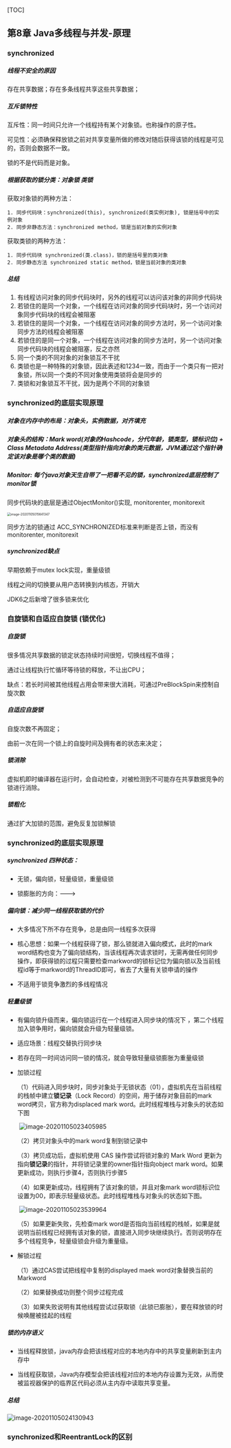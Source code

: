 [TOC]

## 第8章 Java多线程与并发-原理

### synchronized

##### 线程不安全的原因

存在共享数据；存在多条线程共享这些共享数据；

##### 互斥锁特性

互斥性：同一时间只允许一个线程持有某个对象锁。也称操作的原子性。

可见性：必须确保释放锁之前对共享变量所做的修改对随后获得该锁的线程是可见的，否则会数据不一致。

锁的不是代码而是对象。

##### 根据获取的锁分类：对象锁 类锁

获取对象锁的两种方法：

	1. 同步代码块：synchronized(this), synchronized(类实例对象), 锁是括号中的实例对象
 	2. 同步非静态方法：synchronized method，锁是当前对象的实例对象

获取类锁的两种方法：

	1. 同步代码块 synchronized(类.class)，锁的是括号里的类对象
 	2. 同步静态方法 synchronized static method，锁是当前对象的类对象

##### 总结

1. 有线程访问对象的同步代码块时，另外的线程可以访问该对象的非同步代码块
2. 若锁住的是同一个对象，一个线程在访问对象的同步代码块时，另一个访问对象同步代码块的线程会被阻塞
3. 若锁住的是同一个对象，一个线程在访问对象的同步方法时，另一个访问对象同步方法的线程会被阻塞
4. 若锁住的是同一个对象，一个线程在访问对象的同步方法时，另一个访问对象同步代码块的线程会被阻塞，反之亦然
5. 同一个类的不同对象的对象锁互不干扰
6. 类锁也是一种特殊的对象锁，因此表述和1234一致，而由于一个类只有一把对象锁，所以同一个类的不同对象使用类锁将会是同步的
7. 类锁和对象锁互不干扰，因为是两个不同的对象锁

### synchronized的底层实现原理

##### 对象在内存中的布局：对象头，实例数据，对齐填充

##### 对象头的结构：Mark word(对象的Hashcode，分代年龄，锁类型，锁标识位) + Class Metadata Address(类型指针指向对象的类元数据，JVM通过这个指针确定该对象是哪个类的数据)

##### Monitor: 每个java对象天生自带了一把看不见的锁，synchronized底层控制了monitor锁

同步代码块的底层是通过ObjectMonitor()实现, monitorenter, monitorexit

<img src="public/8.Java多线程与并发-原理/image-20201105015641347.png" alt="image-20201105015641347" style="zoom:50%;" />

同步方法的锁通过 ACC_SYNCHRONIZED标准来判断是否上锁，而没有monitorenter, monitorexit

##### synchronized缺点

早期依赖于mutex lock实现，重量级锁

线程之间的切换要从用户态转换到内核态，开销大

JDK6之后新增了很多锁来优化

### 自旋锁和自适应自旋锁 (锁优化)

##### 自旋锁

很多情况共享数据的锁定状态持续时间很短，切换线程不值得；

通过让线程执行忙循环等待锁的释放，不让出CPU；

缺点：若长时间被其他线程占用会带来很大消耗，可通过PreBlockSpin来控制自旋次数

##### 自适应自旋锁

自旋次数不再固定；

由前一次在同一个锁上的自旋时间及拥有者的状态来决定；

##### 锁消除

虚拟机即时编译器在运行时，会自动检查，对被检测到不可能存在共享数据竞争的锁进行消除。

##### 锁粗化

通过扩大加锁的范围，避免反复加锁解锁

### synchronized的底层实现原理

##### synchronized 四种状态：

* 无锁，偏向锁，轻量级锁，重量级锁

* 锁膨胀的方向：--->

##### 偏向锁：减少同一线程获取锁的代价

* 大多情况下所不存在竞争，总是由同一线程多次获得

* 核心思想：如果一个线程获得了锁，那么锁就进入偏向模式，此时的mark word结构也变为了偏向锁结构，当该线程再次请求锁时，无需再做任何同步操作，即获得锁的过程只需要检查markword的锁标记位为偏向锁以及当前线程id等于markword的ThreadID即可，省去了大量有关锁申请的操作
* 不适用于锁竞争激烈的多线程情况

##### 轻量级锁

* 有偏向锁升级而来，偏向锁运行在一个线程进入同步块的情况下 ，第二个线程加入锁争用时，偏向锁就会升级为轻量级锁。

* 适应场景：线程交替执行同步块

* 若存在同一时间访问同一锁的情况，就会导致轻量级锁膨胀为重量级锁

* 加锁过程

  （1）代码进入同步块时，同步对象处于无锁状态（01），虚拟机先在当前线程的栈帧中建立**锁记录**（Lock Record）的空间，用于储存对象目前的mark word拷贝，官方称为displaced mark word。此时线程堆栈与对象头的状态如下图

  ​	![image-20201105023405985](public/8.Java多线程与并发-原理/image-20201105023405985.png)

  （2）拷贝对象头中的mark word复制到锁记录中

  （3）拷贝成功后，虚拟机使用 CAS 操作尝试将锁对象的 Mark Word 更新为指向**锁记录**的指针，并将锁记录里的owner指针指向object mark word。如果更新成功，则执行步骤4，否则执行步骤5

  （4）如果更新成功，线程拥有了该对象的锁，并且对象mark word锁标识位设置为00，即表示轻量级状态。此时线程堆栈与对象头的状态如下图。

  ​	![image-20201105023539964](public/8.Java多线程与并发-原理/image-20201105023539964.png)

  （5）如果更新失败，先检查mark word是否指向当前线程的栈帧，如果是就说明当前线程已经拥有该对象的锁，直接进入同步块继续执行。否则说明存在多个线程竞争，轻量级锁会升级为重量级。

* 解锁过程

  （1）通过CAS尝试把线程中复制的displayed maek word对象替换当前的Markword

  （2）如果替换成功则整个同步过程完成

  （3）如果失败说明有其他线程尝试过获取锁（此锁已膨胀），要在释放锁的时候唤醒被挂起的线程

##### 锁的内存语义

* 当线程释放锁，java内存会把该线程对应的本地内存中的共享变量刷新到主内存中

* 当线程获取锁，Java内存模型会把该线程对应的本地内存设置为无效，从而使被监视器保护的临界区代码必须从主内存中读取共享变量。

##### 总结

![image-20201105024130943](public/8.Java多线程与并发-原理/image-20201105024130943.png)

### synchronized和ReentrantLock的区别







